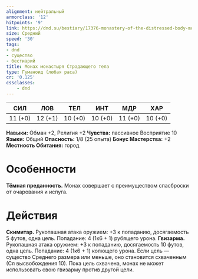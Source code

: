 ```yaml
---
alignment: нейтральный
armorclass: '12'
hitpoints: '9'
link: https://dnd.su/bestiary/17376-monastery-of-the-distressed-body-monk/
size: Средний
speed: '30'
tags:
- dnd
- существо
- бестиарий
title: Монах монастыря Страдающего тела
type: Гуманоид (любая раса)
cr: '0.125'
cssclasses:
    - dnd
---
```



| СИЛ | ЛОВ | ТЕЛ | ИНТ | МДР | ХАР |
|---|---|---|---|---|---|
| 11 (+0) | 12 (+1) | 10 (+0) | 10 (+0) | 11 (+0) | 10 (+0) |
**Навыки:** Обман +2, Религия +2
**Чувства:** пассивное Восприятие 10
**Языки:** Общий
**Опасность:** 1/8 (25 опыта)
**Бонус Мастерства:** +2
**Местность Обитания:** город


# Особенности
**Тёмная преданность.** Монах совершает с преимуществом спасброски от очарования и испуга.


# Действия
**Скимитар.** Рукопашная атака оружием: +3 к попаданию, досягаемость 5 футов, одна цель. Попадание: 4 (1к6 + 1) рубящего урона.
**Гвизарма.** Рукопашная атака оружием: +3 к попаданию, досягаемость 10 футов, одна цель. Попадание: 4 (1к6 + 1) колющего урона. Если цель — существо Среднего размера или меньше, оно становится схваченным (Сл высвобождения 10). Пока цель схвачена, монах не может использовать свою гвизарму против другой цели.